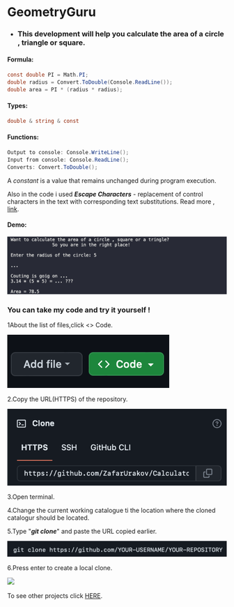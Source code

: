 # GeometryGuru
- ### This development will help you calculate the area of a circle , triangle or square.

#### Formula:
```C#
const double PI = Math.PI;
double radius = Convert.ToDouble(Console.ReadLine());
double area = PI * (radius * radius);
```

#### Types:
```C#
double & string & const
```
#### Functions:
```C#
Output to console: Console.WriteLine();
Input from console: Console.ReadLine();
Converts: Convert.ToDouble();
```
A *constant* is a value that remains unchanged during program execution.
  
Also in the code i used ***Escape Characters*** - replacement of control characters in the text with corresponding text substitutions.
Read more , [link](https://codebuns.com/csharp-basics/escape-sequences/).


#### Demo:

![](./demoGeometryGuru/demo0.png)
### You can take my code and try it yourself !

1About the list of files,click <> Code.

![](./demoGeometryGuru/demo1.png)

2.Copy the URL(HTTPS) of the repository.

![](./demoGeometryGuru/demo2.png)

3.Open terminal.

4.Change the current working catalogue ti the location where the cloned catalogur should be located.

5.Type "***git clone***" and paste the URL copied earlier.

![](./demoGeometryGuru/demo3.png)

6.Press enter to create a local clone.

![](./demoGeometryGru/demo4.png)


To see other projects click [HERE](https://github.com/ZafarUrakov).
